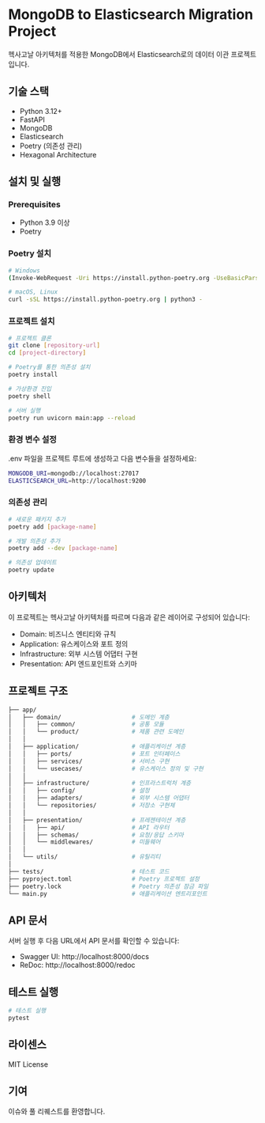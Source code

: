 # MongoDB to Elasticsearch Migration Project

헥사고날 아키텍처를 적용한 MongoDB에서 Elasticsearch로의 데이터 이관 프로젝트입니다.

## 기술 스택
- Python 3.12+
- FastAPI
- MongoDB
- Elasticsearch
- Poetry (의존성 관리)
- Hexagonal Architecture

## 설치 및 실행

### Prerequisites
- Python 3.9 이상
- Poetry

### Poetry 설치
```bash
# Windows
(Invoke-WebRequest -Uri https://install.python-poetry.org -UseBasicParsing).Content | python -

# macOS, Linux
curl -sSL https://install.python-poetry.org | python3 -
```

### 프로젝트 설치

```bash
# 프로젝트 클론
git clone [repository-url]
cd [project-directory]

# Poetry를 통한 의존성 설치
poetry install

# 가상환경 진입
poetry shell

# 서버 실행
poetry run uvicorn main:app --reload
```

### 환경 변수 설정

.env 파일을 프로젝트 루트에 생성하고 다음 변수들을 설정하세요:
```bash
MONGODB_URI=mongodb://localhost:27017
ELASTICSEARCH_URL=http://localhost:9200
```

### 의존성 관리

```bash
# 새로운 패키지 추가
poetry add [package-name]

# 개발 의존성 추가
poetry add --dev [package-name]

# 의존성 업데이트
poetry update
```

## 아키텍처

이 프로젝트는 헥사고날 아키텍처를 따르며 다음과 같은 레이어로 구성되어 있습니다:

- Domain: 비즈니스 엔티티와 규칙
- Application: 유스케이스와 포트 정의
- Infrastructure: 외부 시스템 어댑터 구현
- Presentation: API 엔드포인트와 스키마

## 프로젝트 구조

```bash
├── app/
│   ├── domain/                    # 도메인 계층
│   │   ├── common/                # 공통 모듈
│   │   └── product/               # 제품 관련 도메인
│   │
│   ├── application/               # 애플리케이션 계층
│   │   ├── ports/                 # 포트 인터페이스
│   │   ├── services/              # 서비스 구현
│   │   └── usecases/              # 유스케이스 정의 및 구현
│   │
│   ├── infrastructure/            # 인프라스트럭처 계층
│   │   ├── config/                # 설정
│   │   ├── adapters/              # 외부 시스템 어댑터
│   │   └── repositories/          # 저장소 구현체
│   │
│   ├── presentation/              # 프레젠테이션 계층
│   │   ├── api/                   # API 라우터
│   │   ├── schemas/               # 요청/응답 스키마
│   │   └── middlewares/           # 미들웨어
│   │
│   └── utils/                     # 유틸리티
│
├── tests/                         # 테스트 코드
├── pyproject.toml                 # Poetry 프로젝트 설정
├── poetry.lock                    # Poetry 의존성 잠금 파일
└── main.py                        # 애플리케이션 엔트리포인트
```

## API 문서

서버 실행 후 다음 URL에서 API 문서를 확인할 수 있습니다:

- Swagger UI: http://localhost:8000/docs
- ReDoc: http://localhost:8000/redoc

## 테스트 실행

```bash
# 테스트 실행
pytest
```

## 라이센스

MIT License

## 기여

이슈와 풀 리퀘스트를 환영합니다.